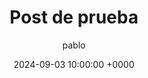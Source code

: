 ---
title: "Post de prueba"
date: 2024-09-03 10:00:00 +0000
categories: [Prueba, Prueba2]
tags: [Prueba2]
author: pablo
description: "PRueba de prueba"
toc: true
comments: true
---